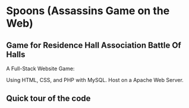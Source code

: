 # Spoons (Assassins Game on the Web)

## Game for Residence Hall Association Battle Of Halls

A Full-Stack Website Game:

Using HTML, CSS, and PHP with MySQL.
Host on a Apache Web Server.

## Quick tour of the code

